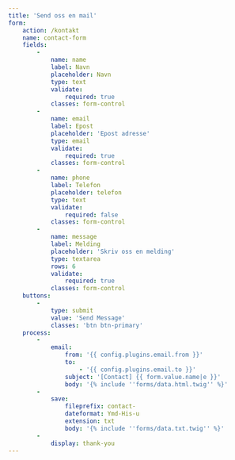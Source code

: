 ```yaml
---
title: 'Send oss en mail'
form:
    action: /kontakt
    name: contact-form
    fields:
        -
            name: name
            label: Navn
            placeholder: Navn
            type: text
            validate:
                required: true
            classes: form-control
        -
            name: email
            label: Epost
            placeholder: 'Epost adresse'
            type: email
            validate:
                required: true
            classes: form-control
        -
            name: phone
            label: Telefon
            placeholder: telefon
            type: text
            validate:
                required: false
            classes: form-control
        -
            name: message
            label: Melding
            placeholder: 'Skriv oss en melding'
            type: textarea
            rows: 6
            validate:
                required: true
            classes: form-control
    buttons:
        -
            type: submit
            value: 'Send Message'
            classes: 'btn btn-primary'
    process:
        -
            email:
                from: '{{ config.plugins.email.from }}'
                to:
                    - '{{ config.plugins.email.to }}'
                subject: '[Contact] {{ form.value.name|e }}'
                body: '{% include ''forms/data.html.twig'' %}'
        -
            save:
                fileprefix: contact-
                dateformat: Ymd-His-u
                extension: txt
                body: '{% include ''forms/data.txt.twig'' %}'
        -
            display: thank-you
---
```


